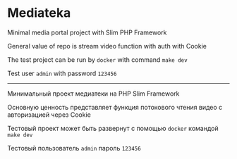 # Mediateka

Minimal media portal project with Slim PHP Framework

General value of repo is stream video function with auth with Cookie

The test project can be run by  `docker` with command `make dev`

Test user `admin` with password `123456`

---

Минимальный проект медиатеки на PHP Slim Framework

Основную ценность представляет функция потокового чтения видео с авторизацией через Cookie

Тестовый проект может быть развернут с помощью `docker` командой `make dev`

Тестовый пользователь `admin` пароль `123456`